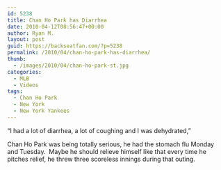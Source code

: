 ```yaml
---
id: 5238
title: Chan Ho Park has Diarrhea
date: 2010-04-12T08:56:47+00:00
author: Ryan M.
layout: post
guid: https://backseatfan.com/?p=5238
permalink: /2010/04/chan-ho-park-has-diarrhea/
thumb:
  - /images/2010/04/chan-ho-park-st.jpg
categories:
  - MLB
  - Videos
tags:
  - Chan Ho Park
  - New York
  - New York Yankees
---
```


<div class="entry">
  <p>
  </p>

  <p>
    &#8220;I had a lot of diarrhea, a lot of coughing and I was dehydrated,&#8221;
  </p>

  <p>
    Chan Ho Park was being totally serious, he had the stomach flu Monday and Tuesday.  Maybe he should relieve himself like that every time he pitches relief, he threw three scoreless innings during that outing.
  </p>
</div>
